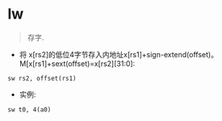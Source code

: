 # lw

> 存字.

- 将 x[rs2]的低位4字节存入内地址x[rs1]+sign-extend(offset)。M[x[rs1]+sext(offset)=x[rs2][31:0]:

`sw rs2, offset(rs1)`

- 实例:

`sw t0, 4(a0)`

